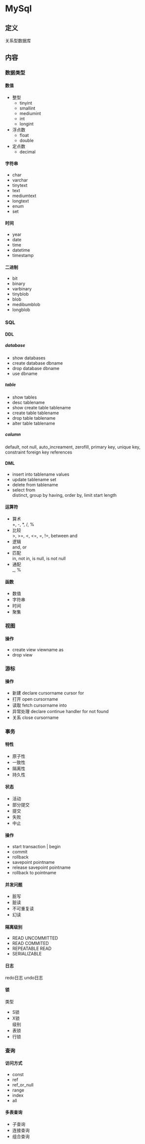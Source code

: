 # MySql #

## 定义 ##
关系型数据库

## 内容 ##
### 数据类型 ###
#### 数值 ####
  - 整型
    - tinyint
    - smallint
    - mediumint
    - int
    - longint
  - 浮点数
    - float
    - double
  - 定点数
    - decimal
#### 字符串 ####
  - char
  - varchar
  - tinytext
  - text
  - mediumtext
  - longtext
  - enum
  - set
#### 时间 ####
  - year
  - date
  - time
  - datetime
  - timestamp
#### 二进制 ####
  - bit
  - binary
  - varbinary
  - tinyblob
  - blob
  - medibumblob
  - longblob

### SQL ###
#### DDL ####
##### database #####
  - show databases 
  - create database dbname 
  - drop database dbname
  - use dbname
##### table #####
  - show tables
  - desc tablename
  - show create table tablename
  - create table tablename
  - drop table tablename
  - alter table tablename
##### column #####  
default, not null, auto_increament, zerofill, primary key, unique key, constraint foreign key  references
#### DML #### 
  - insert into tablename values
  - update tablename set 
  - delete from tablename
  - select from   
    distinct, group by having, order by, limit start length
#### 运算符 ####
  - 算术  
  +, -, *, /, %
  - 比较  
  \>, >=, <, <=, =, !=, between and
  - 逻辑  
  and, or
  - 匹配  
  in, not in, is null, is not null
  - 通配  
  _, %
#### 函数 ####
  - 数值
  - 字符串
  - 时间
  - 聚集

### 视图 ###
#### 操作 ####
  - create view viewname as
  - drop view

### 游标 ###
#### 操作 ####  
  - 新建 declare cursorname cursor for
  - 打开 open cursorname
  - 读取 fetch cursorname into 
  - 异常处理 declare continue handler for not found
  - 关系 close cursorname

### 事务 ###
#### 特性 ####  
  - 原子性
  - 一致性
  - 隔离性
  - 持久性  
#### 状态 ####  
  - 活动
  - 部分提交
  - 提交
  - 失败
  - 中止
#### 操作 ####  
  - start transaction | begin
  - commit
  - rollback
  - savepoint pointname
  - release savepoint pointname
  - rollback to pointname
#### 并发问题 #### 
  - 脏写
  - 脏读
  - 不可重复读
  - 幻读  
#### 隔离级别 ####  
  - READ UNCOMMITTED
  - READ COMMITED
  - REPEATABLE READ
  - SERIALIZABLE
#### 日志 ####
redo日志 
undo日志   
#### 锁 ####
类型    
  - S锁
  - X锁  
级别  
  - 表锁
  - 行锁

### 查询 ###
#### 访问方式 ####
  - const
  - ref
  - ref_or_null
  - range
  - index
  - all
#### 多表查询 ####
  - 子查询
  - 连接查询
  - 组合查询